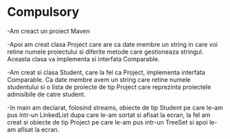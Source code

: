 # Compulsory

-Am creact un proiect Maven

-Apoi am creat clasa Project care are ca date membre un string in care voi retine numele proiectului si diferite metode care gestioneaza stringul. Aceasta clasa va implementa si interfata Comparable.

-Am creat si clasa Student, care la fel ca Project, implementa interfata Comparable. Ca date membre avem un string care retine numele studentului si o lista de proiecte de tip Project care reprezinta proiectele admisibile de catre student.

-In main am declarat, folosind streams, obiecte de tip Student pe care le-am pus intr-un LinkedList dupa care le-am sortat si afisat la ecran, la fel am creat si obiecte de tip Project pe care le-am pus intr-un TreeSet si apoi le-am afisat la ecran.
